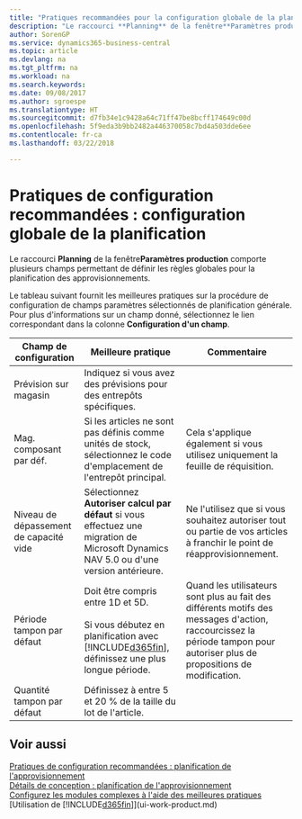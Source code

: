 ```yaml
---
title: "Pratiques recommandées pour la configuration globale de la planification | Microsoft Docs"
description: "Le raccourci **Planning** de la fenêtre**Paramètres production** comporte plusieurs champs permettant de définir les règles globales pour la planification des approvisionnements."
author: SorenGP
ms.service: dynamics365-business-central
ms.topic: article
ms.devlang: na
ms.tgt_pltfrm: na
ms.workload: na
ms.search.keywords: 
ms.date: 09/08/2017
ms.author: sgroespe
ms.translationtype: HT
ms.sourcegitcommit: d7fb34e1c9428a64c71ff47be8bcff174649c00d
ms.openlocfilehash: 5f9eda3b9bb2482a446370058c7bd4a503dde6ee
ms.contentlocale: fr-ca
ms.lasthandoff: 03/22/2018

---
```

# <a name="setup-best-practices-global-planning-setup"></a>Pratiques de configuration recommandées : configuration globale de la planification
Le raccourci **Planning** de la fenêtre**Paramètres production** comporte plusieurs champs permettant de définir les règles globales pour la planification des approvisionnements.  

 Le tableau suivant fournit les meilleures pratiques sur la procédure de configuration de champs paramètres sélectionnés de planification générale. Pour plus d'informations sur un champ donné, sélectionnez le lien correspondant dans la colonne **Configuration d'un champ**.  

|Champ de configuration|Meilleure pratique|Commentaire|  
|-----------------|-------------------|-------------|  
|Prévision sur magasin|Indiquez si vous avez des prévisions pour des entrepôts spécifiques.||  
|Mag. composant par déf.|Si les articles ne sont pas définis comme unités de stock, sélectionnez le code d'emplacement de l'entrepôt principal.|Cela s'applique également si vous utilisez uniquement la feuille de réquisition.|  
|Niveau de dépassement de capacité vide|Sélectionnez **Autoriser calcul par défaut** si vous effectuez une migration de Microsoft Dynamics NAV 5.0 ou d'une version antérieure.|Ne l'utilisez que si vous souhaitez autoriser tout ou partie de vos articles à franchir le point de réapprovisionnement.|  
|Période tampon par défaut|Doit être compris entre 1D et 5D.<br /><br /> Si vous débutez en planification avec [!INCLUDE[d365fin](includes/d365fin_md.md)], définissez une plus longue période.|Quand les utilisateurs sont plus au fait des différents motifs des messages d'action, raccourcissez la période tampon pour autoriser plus de propositions de modification.|  
|Quantité tampon par défaut|Définissez à entre 5 et 20 % de la taille du lot de l'article.||  

## <a name="see-also"></a>Voir aussi  
 [Pratiques de configuration recommandées : planification de l'approvisionnement](setup-best-practices-supply-planning.md)   
 [Détails de conception : planification de l'approvisionnement](design-details-supply-planning.md)   
 [Configurez les modules complexes à l'aide des meilleures pratiques](set-up-complex-application-areas-using-best-practices.md)  
 [Utilisation de [!INCLUDE[d365fin](includes/d365fin_md.md)]](ui-work-product.md)

